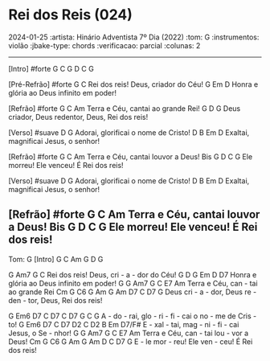 # Rei dos Reis (024)
2024-01-25
:artista:  Hinário Adventista 7º Dia (2022)
:tom: G
:instrumentos: violão
:jbake-type: chords
:verificacao: parcial
:colunas: 2


----
[Intro]
#forte
G  C  G
D  C  G

[Pré-Refrão]
#forte
G                   C
Rei dos reis! Deus, criador do Céu!
        G         Em                 D
Honra e glória ao Deus infinito em poder!

[Refrão]
#forte
G                      C          Am
Terra e Céu, cantai ao grande Rei!
         G              D                  G
Deus criador, Deus redentor, Deus, Rei dos reis!

[Verso]
#suave
   D                         G
Adorai, glorificai o nome de Cristo!
   D                       B Em D
Exaltai, magnificai Jesus, o senhor!

[Refrão]
#forte
G                   C             Am
Terra e Céu, cantai louvor a Deus! Bis
       G             D                C  G
Ele morreu! Ele venceu! É Rei dos reis!


[Verso]
#suave
   D                         G
Adorai, glorificai o nome de Cristo!
   D                       B Em D
Exaltai, magnificai Jesus, o senhor!

[Refrão]
#forte
G                   C             Am
Terra e Céu, cantai louvor a Deus! Bis
       G             D                C  G
Ele morreu! Ele venceu! É Rei dos reis!
----

Tom: G
[Intro] G  C  Am  G  D  G

G                   Am7   G   C
Rei dos reis! Deus, cri - a - dor do Céu!
G   D    G         Em                 D  D7
Honra e glória ao Deus infinito em poder!
G            G     Am7 G  C          E7 Am
Terra e Céu, can - tai ao grande Rei
Cm   G     C6  G         Am   G     Am   D7    C   D7  G
Deus cri - a - dor, Deus re - den - tor, Deus, Rei dos reis!

G   Em6  D7         C         D7         C  D7 G    C G
A - do - rai, glo - ri - fi - cai o no - me de Cris - to!
G   Em6   D7         C         D7    D2   C D2   B     Em  D7/F#
E - xal - tai, mag - ni - fi - cai Jesus, o Se - nhor!
G            G     Am7 G     C          E7 Am
Terra e Céu, can - tai lou - vor a Deus!
Cm  G  C6    G    Am   G    Am   D C   D7  G
E - le mor - reu! Ele ven - ceu! É Rei dos reis!
